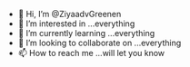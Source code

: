 - 👋 Hi, I’m @ZiyaadvGreenen
- 👀 I’m interested in ...everything 
- 🌱 I’m currently learning ...everything 
- 💞️ I’m looking to collaborate on ...everything 
- 📫 How to reach me ...will let you know

<!---
ZiyaadvGreenen/ZiyaadvGreenen is a ✨ special ✨ repository because its `README.md` (this file) appears on your GitHub profile.
You can click the Preview link to take a look at your changes.
--->
